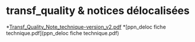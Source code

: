 # transf_quality & notices délocalisées
  *[Transf_Quality_Note_technique-version_v2.pdf](Transf_Quality_Note_technique-version_v2.pdf)
  *[ppn_deloc fiche technique.pdf](ppn_deloc fiche technique.pdf)
